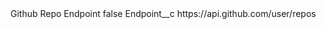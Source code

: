 <?xml version="1.0" encoding="UTF-8"?>
<CustomMetadata xmlns="http://soap.sforce.com/2006/04/metadata" xmlns:xsi="http://www.w3.org/2001/XMLSchema-instance" xmlns:xsd="http://www.w3.org/2001/XMLSchema">
    <label>Github Repo Endpoint</label>
    <protected>false</protected>
    <values>
        <field>Endpoint__c</field>
        <value xsi:type="xsd:string">https://api.github.com/user/repos</value>
    </values>
</CustomMetadata>
